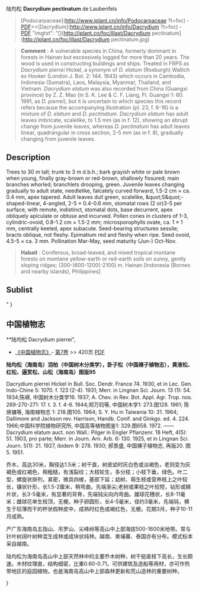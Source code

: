 陆均松 **Dacrydium pectinatum** de Laubenfels

> [Podocarpaceae](http://www.iplant.cn/info/Podocarpaceae ?t=foc) - [PDF](http://iplant.cn/foc/pdf/Podocarpaceae.pdf)>>[Dacrydium](http://www.iplant.cn/info/Dacrydium ?t=foc) - [PDF](http://www.iplant.cn/foc/pdf/Dacrydium.pdf)
  "imgtxt": "[](http://iplant.cn/foc/illast/Dacrydium pectinatum](http://iplant.cn/foc/illast/Dacrydium pectinatum.jpg)

> **Comment** : 
> A vulnerable species in China, formerly dominant in forests in Hainan but excessively logged for more than 20 years. The wood is used in constructing buildings and ships.
> Treated in FRPS as *Dacrydium pierrei* Hickel, a synonym of *D. elatum* (Roxburgh) Wallich ex Hooker (London J. Bot. 2: 144. 1843) which occurs in Cambodia, Indonesia (Sumatra), Laos, Malaysia, Myanmar, Thailand, and Vietnam. *Dacrydium elatum* was also recorded from China (Guangxi province) by Z. Z. Mao (in S. K. Lee & C. F. Liang, Fl. Guangxi 1: 60. 1991, as *D. pierrei*), but it is uncertain to which species this record refers because the accompanying illustration (pl. 23, f. 8-16) is a mixture of *D. elatum* and *D. pectinatum. Dacrydium elatum* has adult leaves imbricate, scalelike, to 1.5 mm (as in f. 12), showing an abrupt change from juvenile leaves, whereas *D. pectinatum* has adult leaves linear, quadrangular in cross section, 2-5 mm (as in f. 8), gradually changing from juvenile leaves.

## Description

Trees to 30 m tall; trunk to 3 m d.b.h.; bark grayish white or pale brown when young, finally gray-brown or red-brown, shallowly fissured; main branches whorled; branchlets drooping, green. Juvenile leaves changing gradually to adult state, needlelike, falcately curved forward, 1.5-2 cm ×  ca. 0.4 mm, apex tapered. Adult leaves dull green, scalelike, &amp;quot;S&amp;quot;-shaped-linear, 4-angled, 2-5 ×  0.4-0.6 mm, stomatal rows (2 or)3-5 per surface, with remote, indistinct, stomatal dots, base decurrent, apex obliquely apiculate or obtuse and incurved. Pollen cones in clusters of 1-3, cylindric-ovoid, 0.8-1.2 cm ×  1.5-2 mm; microsporophylls ovate, ca. 1 ×  1 mm, centrally keeled, apex subacute. Seed-bearing structures sessile; bracts oblique, not fleshy. Epimatium red and fleshy when ripe. Seed ovoid, 4.5-5 ×  ca. 3 mm. Pollination Mar-May, seed maturity (Jun-) Oct-Nov.

> **Habait** : 
> Coniferous, broad-leaved, and mixed tropical montane forests on montane yellow-earth or red-earth soils on sunny, gently sloping ridges; (300-)600-1200(-2100) m. Hainan [Indonesia (Borneo and nearby islands), Philippines]

## Sublist
"
}
## 中国植物志

**陆均松 Dacrydium pierrei",

* [《中国植物志》](http://www.iplant.cn/frps)- [第7卷](http://www.iplant.cn/frps/vol/7) >> 420页 [PDF](http://www.iplant.cn/frps/pdf/7/420.pdf)

**陆均松（海南岛）泪柏（中国树木分类学），卧子松（中国裸子植物志），黄液松、红松、逼赏松、山松（海南岛）图版95**

Dacrydium pierrei Hickel in Bull. Soc. Dendr. France 74. 1930, et in Lec. Gen. Indo-Chine 5: 1070. f. 123 (2-4). 1931; Merr. in Lingnan Sci. Journ. 13 (1): 54. 1934;陈嵘, 中国树木分类学16. 1937; A. Chev. in Rev. Bot. Appl. Agr. Trop. nos. 269-270-271: 17. t. 3. f. 4-6. 1944;郑万钧等, 中国树木学1: 273.图128. 1961; 陈焕镛等, 海南植物志 1: 218.图105. 1964; S. Y. Hu in Taiwania 10: 31. 1964; Dallimore and Jackson rev. Harrison, Handb. Conif. and Ginkgo. ed. 4. 224. 1966;中国科学院植物研究所, 中国高等植物图鉴1: 329.图658. 1972. ——Dacrydium elatum auct. non Wall.: Pilger in Engler Pflanzenr. 18 Heft, 4(5): 51. 1903, pro parte; Merr. in Journ. Arn. Arb. 6: 130. 1925, et in Lingnan Sci. Journ. 5(1): 21. 1927, ibidem 9: 278. 1930; 郝景盛, 中国裸子植物志, 再版20. 图5. 1951.

乔木，高达30米，胸径达1.5米；树干直，树皮幼时灰白色或淡褐色，老则变为灰褐色或红褐色，稍粗糙，有浅裂纹；大枝轮生，多分枝；小枝下垂，绿色。叶二型，螺旋状排列，紧密，微具四棱，基部下延；幼树、萌生枝或营养枝上之叶较长，镰状针形，长1.5-2厘米，稍弯曲，先端渐尖;老树或果枝之叶较短，钻形或鳞片状，长3-5毫米，有显著的背脊，先端钝尖向内弯曲。雄球花穗状，长8-11毫米；雌球花单生枝顶，无梗。种子卵圆形，长4-5毫米，径约3毫米，先端钝，横生于较薄而干的杯状假种皮中，成熟时红色或褐红色，无梗。花期3月，种子10-11月成熟。

产广东海南岛五指山、吊罗山、尖峰岭等高山中上部海拔500-1600米地带。常与针叶树阔叶树种混生成林或成块状纯林。越南、柬埔寨、泰国亦有分布。模式标本采自越南。

陆均松为海南岛高山中上部天然林中的主要乔木树种，树干挺直枝下高长，生长颇速。木材纹理直，结构细密，比重0.60-0.71。可供建筑及造船等用材，亦可作热带地区的庭园植物。也是海南岛高山中上部森林更新和荒山造林的重要树种。

}
